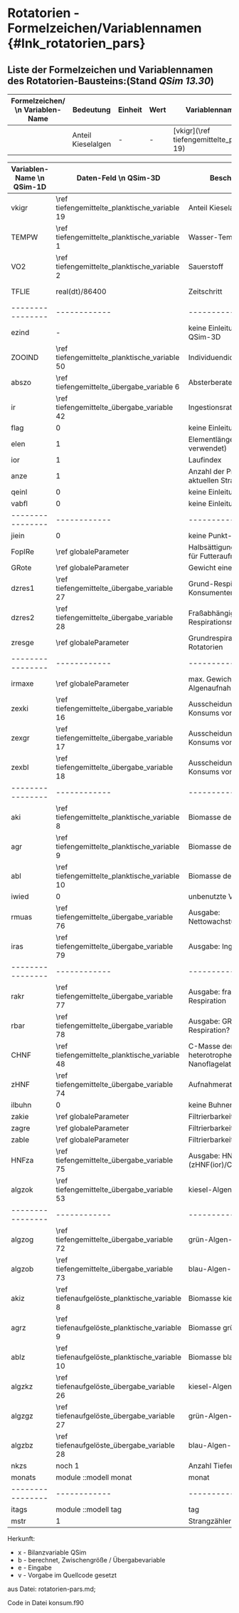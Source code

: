 Rotatorien - Formelzeichen/Variablennamen {#lnk_rotatorien_pars}
=========================================

## Liste der Formelzeichen und Variablennamen des Rotatorien-Bausteins:(Stand *QSim 13.30*) ##

| Formelzeichen/ \n Variablen-Name | Bedeutung | Einheit | Wert | Variablenname \n Quellcode | Herkunft | 
| ------ | --------| -------| --------| ------- | ------- | 
|  | Anteil Kieselalgen | - | - | [vkigr](\ref tiefengemittelte_planktische_variable 19) | e | 

<!-- to do: untenstehende Tabelle in obige Struktur umschreiben -->

| Variablen-Name \n QSim-1D | Daten-Feld \n QSim-3D | Beschreibung | Einheit |
|----------------|------------|--------------|---------|
| vkigr	| \ref tiefengemittelte_planktische_variable 19 | Anteil Kieselalgen | - |
| TEMPW	| \ref tiefengemittelte_planktische_variable 1  | Wasser-Temperatur  | °C |
| VO2	| \ref tiefengemittelte_planktische_variable 2  | Sauerstoff | mg/l |
| TFLIE	| real(dt)/86400  | Zeitschritt | TFLIE in d; dt in s |
|----------------|------------|--------------|---------|
| ezind	 | - | keine Einleitungen in QSim-3D          | - |
| ZOOIND | \ref tiefengemittelte_planktische_variable 50 | Individuendichte | 1/l |
| abszo	 | \ref tiefengemittelte_übergabe_variable 6     | Absterberate     | 1/d |
| ir	 | \ref tiefengemittelte_übergabe_variable 42    | Ingestionsrate   | mg/(l*h) </|
| flag	 | 0 | keine Einleitungen                     | - |
| elen	 | 1 | Elementlänge (nicht verwendet)         | - |
| ior	 | 1 | Laufindex                              | - |
| anze	 | 1 | Anzahl der Profile im aktuellen Strang | - |
| qeinl	 | 0 | keine Einleitung                       | - |
| vabfl	 | 0 | keine Einleitung                       | - |
|----------------|------------|--------------|---------|
| jiein	 | 0 | keine Punkt-Einleitungen | - |
| FopIRe | \ref globaleParameter | Halbsättigungskonstante für Futteraufnahme | mg/l |
| GRote	 | \ref globaleParameter | Gewicht einer Rotatorie | µg |
| dzres1 | \ref tiefengemittelte_übergabe_variable 27 | Grund-Respiration Konsumenten |  |
| dzres2 | \ref tiefengemittelte_übergabe_variable 28 | Fraßabhängige Respirationsrate |  |
| zresge | \ref globaleParameter | Grundrespiration Rotatorien | 1/d |
|----------------|------------|--------------|---------|
| irmaxe | \ref globaleParameter | max. Gewichtsspez. Algenaufnahmerate |  |
| zexki	 | \ref tiefengemittelte_übergabe_variable 16 | Ausscheidungen infolge Konsums von Kieselalgen |  |
| zexgr	 | \ref tiefengemittelte_übergabe_variable 17 | Ausscheidungen infolge Konsums von Grünalgen |  |
| zexbl	 | \ref tiefengemittelte_übergabe_variable 18 | Ausscheidungen infolge Konsums von Blaualgen  |  |
|----------------|------------|--------------|---------|
| aki	 | \ref tiefengemittelte_planktische_variable 8  | Biomasse der Kieselalgen | mg/l |
| agr	 | \ref tiefengemittelte_planktische_variable 9  | Biomasse der Grünalgen | mg/l |
| abl	 | \ref tiefengemittelte_planktische_variable 10 | Biomasse der Blaualgen | mg/l |
| iwied	 | 0 | unbenutzte Variable | - |
| rmuas	 | \ref tiefengemittelte_übergabe_variable 76 | Ausgabe: Nettowachstumsrate | 1/d |
| iras	 | \ref tiefengemittelte_übergabe_variable 79 | Ausgabe: Ingestionsrate     | 1/d |
|----------------|------------|--------------|---------|
| rakr	 | \ref tiefengemittelte_übergabe_variable 77 | Ausgabe: fraßabhängige Respiration | 1/d |
| rbar	 | \ref tiefengemittelte_übergabe_variable 78 | Ausgabe: GRund?-Respiration? | 1/d |
| CHNF	 | \ref tiefengemittelte_planktische_variable 48 | C-Masse der heterotrophen Nanoflagelaten | mg C / l |
| zHNF	 | \ref tiefengemittelte_übergabe_variable 74 | Aufnahmerate der HNF | 1/d |
| ilbuhn | 0 | keine Buhnen | - |
| zakie	 | \ref globaleParameter | Filtrierbarkeit Kieselalgen | - |
| zagre	 | \ref globaleParameter | Filtrierbarkeit Grünalgen   | - |
| zable	 | \ref globaleParameter | Filtrierbarkeit Blaualgen   | - |
| HNFza	 | \ref tiefengemittelte_übergabe_variable 75 | Ausgabe: HNFza(ior) = (zHNF(ior)/CHNF(ior))*24. |  |
| algzok | \ref tiefengemittelte_übergabe_variable 53 | kiesel-Algen-Konsum | mg/l |
|----------------|------------|--------------|---------|
| algzog | \ref tiefengemittelte_übergabe_variable 72 | grün-Algen-Konsum | mg/l |
| algzob | \ref tiefengemittelte_übergabe_variable 73 | blau-Algen-Konsum | mg/l |
| akiz	 | \ref tiefenaufgelöste_planktische_variable 8 | Biomasse kiesel-Algen | mg/l |
| agrz	 | \ref tiefenaufgelöste_planktische_variable 9 | Biomasse grün-Algen | mg/l |
| ablz	 | \ref tiefenaufgelöste_planktische_variable 10 | Biomasse blau-Algen | mg/l |
| algzkz | \ref tiefenaufgelöste_übergabe_variable 26 | kiesel-Algen-Konsum | mg/l |
| algzgz | \ref tiefenaufgelöste_übergabe_variable 27 | grün-Algen-Konsum | mg/l |
| algzbz | \ref tiefenaufgelöste_übergabe_variable 28 | blau-Algen-Konsum | mg/l |
| nkzs	 | noch 1 | Anzahl Tiefenschichten    |  |
| monats | module ::modell monat | monat      |  |
|----------------|------------|--------------|---------|
| itags	 | module ::modell tag | tag          |  |
| mstr	 | 1                   | Strangzähler |  |

Herkunft:
+ x - Bilanzvariable QSim
+ b - berechnet, Zwischengröße / Übergabevariable
+ e - Eingabe
+ v - Vorgabe im Quellcode gesetzt

aus Datei: rotatorien-pars.md;

Code in Datei konsum.f90 

